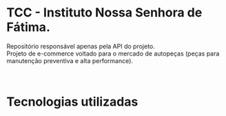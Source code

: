 <h1> TCC - Instituto Nossa Senhora de Fátima. </h1>

Repositório responsável apenas pela API do projeto. 
<br>
Projeto de e-commerce voltado para o mercado de autopeças (peças para manutenção preventiva e alta performance).



<br>
<h1>Tecnologias utilizadas</h1>
